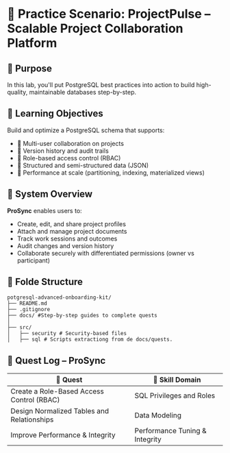 # 🧠 Practice Scenario: ProjectPulse – Scalable Project Collaboration Platform

## 🧭 Purpose
In this lab, you'll put PostgreSQL best practices into action to build high-quality, maintainable databases step-by-step.

## 🎯 Learning Objectives
Build and optimize a PostgreSQL schema that supports:

- 👥 Multi-user collaboration on projects
- 📝 Version history and audit trails
- 🔐 Role-based access control (RBAC)
- 🧩 Structured and semi-structured data (JSON)
- 🚀 Performance at scale (partitioning, indexing, materialized views)

## 🧱 System Overview
**ProSync** enables users to:

- Create, edit, and share project profiles
- Attach and manage project documents
- Track work sessions and outcomes
- Audit changes and version history
- Collaborate securely with differentiated permissions (owner vs participant)

## 📁 Folde Structure

```plaintext
potgresql-advanced-onboarding-kit/
├── README.md
├── .gitignore
├── docs/ #Step-by-step guides to complete quests
│
├── src/
│   ├── security # Security-based files
│   ├── sql # Scripts extractiong from de docs/quests.
```


## 🧩 Quest Log – ProSync


| 🧩 Quest                                                   | 🧠 Skill Domain                  |
|------------------------------------------------------------|----------------------------------|
| Create a Role-Based Access Control (RBAC)                  | SQL Privileges and Roles         |
| Design Normalized Tables and Relationships                 | Data Modeling                    |
| Improve Performance & Integrity                            | Performance Tuning & Integrity   |

